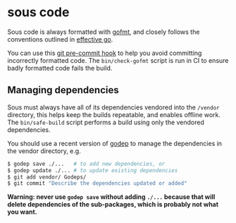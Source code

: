 # sous code

Sous code is always formatted with [gofmt],
and closely follows the conventions outlined in [effective go].

You can use this [git pre-commit hook] to help you avoid committing incorrectly formatted code.
The `bin/check-gofmt` script is run in CI to ensure badly formatted code fails the build.

[gofmt]: https://golang.org/cmd/gofmt/
[effective go]: https://golang.org/doc/effective_go.html
[git pre-commit hook]: https://golang.org/misc/git/pre-commit

## Managing dependencies

Sous must always have all of its dependencies vendored into the `/vendor` directory,
this helps keep the builds repeatable, and enables offline work.
The `bin/safe-build` script performs a build using only the vendored dependencies.

You should use a recent version of [godep] to manage the dependencies in the vendor directory, e.g.

```sh
$ godep save ./...   # to add new dependencies, or
$ godep update ./... # to update existing dependencies
$ git add vendor/ Godeps/
$ git commit "Describe the dependencies updated or added"
```

**Warning: never use `godep save` without adding `./...`
because that will delete dependencies of the sub-packages, which is probably not what you want.**

[godep]: https://github.com/tools/godep
